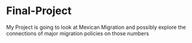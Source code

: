 # Final-Project
My Project is going to look at Mexican Migration and possibly explore the connections of major migration policies on those numbers
